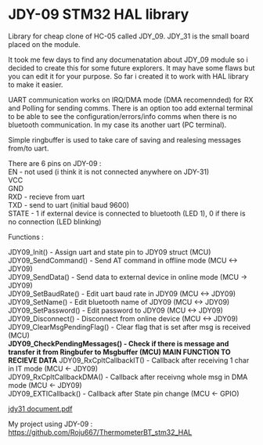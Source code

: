 # JDY-09 STM32 HAL library
Library for cheap clone of HC-05 called JDY_09. JDY_31 is the small board placed on the module.

It took me few days to find any documenatation about JDY_09 module so i decided to create this for some future explorers. 
It may have some flaws but you can edit it for your purpose. So far i created it to work with HAL library to make it easier. 

UART communication works on IRQ/DMA mode (DMA recomennded) for RX and Polling for sending comms. There is an option too add external terminal to be able to see the
configuration/errors/info comms when there is no bluetooth communication. In my case its another uart (PC terminal).

Simple ringbuffer is used to take care of saving and realesing messages from/to uart.

There are 6 pins on JDY-09 :  
EN - not used (i think it is not connected anywhere on JDY-31)  
VCC  
GND  
RXD - recieve from uart   
TXD - send to uart (initial baud 9600)  
STATE - 1 if external device is connected to bluetooth (LED 1), 0 if there is no connection (LED blinking)  

Functions :

JDY09_Init() - Assign uart and state pin to JDY09 struct (MCU)  
JDY09_SendCommand() - Send AT command in offline mode (MCU <-> JDY09)  
JDY09_SendData() - Send data to external device in online mode (MCU -> JDY09)  
JDY09_SetBaudRate() - Edit uart baud rate in JDY09 (MCU <-> JDY09)  
JDY09_SetName() - Edit bluetooth name of JDY09 (MCU <-> JDY09)  
JDY09_SetPassword() - Edit password to JDY09 (MCU <-> JDY09)  
JDY09_Disconnect() - Disconnect from online device (MCU <-> JDY09)  
JDY09_ClearMsgPendingFlag() - Clear flag that is set after msg is received (MCU)  
**JDY09_CheckPendingMessages() - Check if there is message and transfer it from Ringbufer to Msgbuffer (MCU) MAIN FUNCTION TO RECIEVE DATA**
JDY09_RxCpltCallbackIT() - Callback after receiving 1 char in IT mode (MCU <- JDY09)  
JDY09_RxCpltCallbackDMA() - Callback after receivng whole msg in DMA mode (MCU <- JDY09)  
JDY09_EXTICallback() - Callback after State pin change (MCU <- GPIO)  

[jdy31 document.pdf](https://github.com/Roju667/JDY_09_stm32lib/files/7613162/jdy31.document.pdf)

My project using JDY-09 : https://github.com/Roju667/ThermometerBT_stm32_HAL
